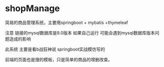 # shopManage
简易的商品管理系统，主要用springboot + mybatis +thymeleaf

注意 链接的mysql数据库是8.0版本 如果自己运行  可能会遇到mysql数据库版本问题造成的影响

此系统 主要是看b战狂神说 springboot实战模仿写的

前端的页面也是搜的模板，只是简单的商品的增删改查。
